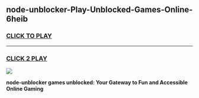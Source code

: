 
## node-unblocker-Play-Unblocked-Games-Online-6heib
<h3>
<a href="https://premium76.site?title=node-unblocker&ref=25A">CLICK TO PLAY</a></h3>
<hr>

<h3>
<a href="https://premium76.site?title=node-unblocker&ref=25A">CLICK 2 PLAY</a>
  
</h3>

<a href="https://premium76.site?title=node-unblocker&ref=25A"><img src="https://clearcache.store/games.png"></a>


**node-unblocker games unblocked: Your Gateway to Fun and Accessible Online Gaming**
